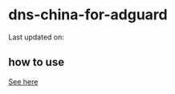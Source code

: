 # dns-china-for-adguard

Last updated on:

## how to use

[See here](https://github.com/AdguardTeam/AdGuardHome/wiki/Configuration#upstreams-from-file)